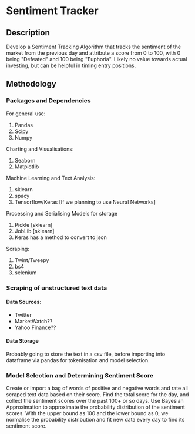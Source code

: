 # Sentiment Tracker

## Description
Develop a Sentiment Tracking Algorithm that tracks the sentiment of the market from the previous day and attribute a score from 0 to 100, with 0 being "Defeated" and 100 being "Euphoria". Likely no value towards actual investing, but can be helpful in timing entry positions.

## Methodology
### Packages and Dependencies
For general use:
1. Pandas
2. Scipy
3. Numpy

Charting and Visualisations:
1. Seaborn
2. Matplotlib

Machine Learning and Text Analysis:
1. sklearn
2. spacy
3. Tensorflow/Keras [If we planning to use Neural Networks]

Processing and Serialising Models for storage
1. Pickle [sklearn]
2. JobLib [sklearn]
3. Keras has a method to convert to json

Scraping:
1. Twint/Tweepy
2. bs4
3. selenium

### Scraping of unstructured text data
#### Data Sources:
- Twitter
- MarketWatch??
- Yahoo Finance??

#### Data Storage
Probably going to store the text in a csv file, before importing into dataframe via pandas for tokenisation and model selection.

### Model Selection and Determining Sentiment Score

Create or import a bag of words of positive and negative words and rate all scraped text data based on their score. Find the total score for the day, and collect the sentiment scores over the past 100+ or so days. Use Bayesian Approximation to approximate the probability distribution of the sentiment scores. With the upper bound as 100 and the lower bound as 0, we normalise the probability distribution and fit new data every day to find its sentiment score.
